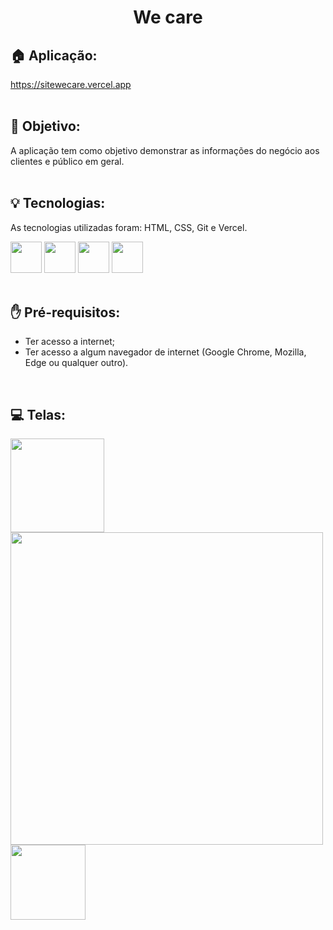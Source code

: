 <h1 align="center">
  We care
</h1>

## 🏠 Aplicação:
https://sitewecare.vercel.app
<br><br>

## 🎯 Objetivo:
<span>A aplicação tem como objetivo demonstrar as informações do negócio aos clientes e público em geral.</span>
<br><br>

## 💡 Tecnologias:
As tecnologias utilizadas foram: HTML, CSS, Git e Vercel.
<div display: "flex" justify-content="center">
  <img width="50px" src="https://cdn.jsdelivr.net/gh/devicons/devicon@latest/icons/html5/html5-original.svg"/>
  <img width="50px" src="https://cdn.jsdelivr.net/gh/devicons/devicon@latest/icons/css3/css3-original.svg"/>
  <img width="50px" src="https://cdn.jsdelivr.net/gh/devicons/devicon@latest/icons/git/git-original.svg"/>        
  <img width="50px" src="https://cdn.jsdelivr.net/gh/devicons/devicon@latest/icons/vercel/vercel-original.svg"/>
</div>
<br>

## ✋ Pré-requisitos:
<ul>
  <li>Ter acesso a internet;</li>
  <li>Ter acesso a algum navegador de internet (Google Chrome, Mozilla, Edge ou qualquer outro).</li>
</ul>
<br>

## 💻 Telas:
<div>
  <img src="https://github.com/tiagorodri-dev/site-veterinaria/assets/68871083/0846d1b0-b2ae-4c0a-a8c1-7e899be60eb6" width="150px">
  <img src="https://github.com/tiagorodri-dev/site-veterinaria/assets/68871083/8eeec0a6-0852-46b0-be6f-8de3550329b6" width="500px">
  <img src="https://github.com/tiagorodri-dev/site-veterinaria/assets/68871083/3dc25635-cb4a-40d5-a891-53a327955fbf" width="120px">
</div>

